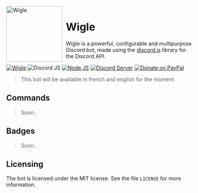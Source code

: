 <img width="150" height="150" align="left" style="float: left; margin: 0 10px 0 0;" alt="Wigle" src="https://cdn.discordapp.com/avatars/471970062173995009/6527b9d949f6b51df496e3ce09c6bbcf.png?size=512"> 

# Wigle
Wigle is a powerful, configurable and multipurpose Discord bot, made using the [discord.js](https://discord.js.org/) library for the Discord API.

[![Wigle](https://img.shields.io/badge/Wigle-1.0.0-red.svg)](https://unix.tk)
![Discord JS](https://img.shields.io/badge/discord.js-11.4.2-orange.svg)
[![Node JS](https://img.shields.io/badge/node.js-10.13.0-brightgreen.svg)](https://nodejs.org/en/)
[![Discord Server](https://discordapp.com/api/guilds/471969562246512640/embed.png)](https://discord.gg/umphAe2)
[![Donate on PayPal](https://img.shields.io/badge/paypal-donate-blue.svg)](https://www.paypal.me/stormfoll)

> This bot will be available in french and english for the moment.

## Commands
> Soon..

## Badges
> Soon..

## Licensing

The bot is licensed under the MIT license. See the file `LICENSE` for more
information.
